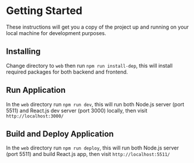 # Getting Started

These instructions will get you a copy of the project up and running on your local machine for development purposes.

## Installing

Change directory to `web` then run `npm run install-dep`, this will install required packages for both backend and frontend.

## Run Application

In the `web` directory run `npm run dev`, this will run both Node.js server (port 5511) and React.js dev server (port 3000) locally, then visit `http://localhost:3000/`

## Build and Deploy Application

In the `web` directory run `npm run deploy`, this will run both Node.js server (port 5511) and build React.js app, then visit `http://localhost:5511/`
